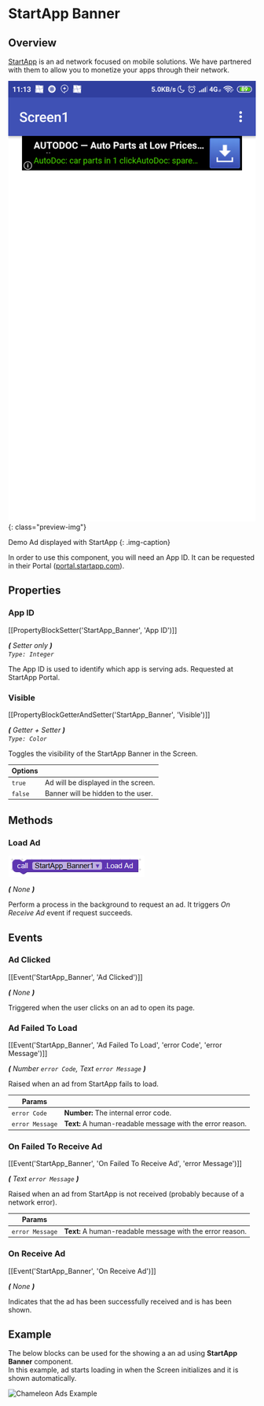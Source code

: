 # StartApp Banner

## Overview

[StartApp](https://www.startapp.com/) is an ad network focused on mobile solutions. We have partnered with them to allow you to monetize your apps through their network.

![Preview of StartApp Banner](/assets/images/components/monetization/start-app-banner/preview.png){: class="preview-img"}

Demo Ad displayed with StartApp
{: .img-caption}

In order to use this component, you will need an App ID. It can be requested in their Portal ([portal.startapp.com](https://portal.startapp.com/#/pub/applications)).

## Properties

### App ID

[[PropertyBlockSetter('StartApp_Banner', 'App ID')]]

_**\(** Setter only **\)**  
`Type: Integer`_

The App ID is used to identify which app is serving ads. Requested at StartApp Portal.

### Visible

[[PropertyBlockGetterAndSetter('StartApp_Banner', 'Visible')]]

_**\(** Getter + Setter **\)**  
`Type: Color`_

Toggles the visibility of the StartApp Banner in the Screen.

Options             | []()
------------------- | ------------
`true`              | Ad will be displayed in the screen.
`false`             | Banner will be hidden to the user.

## Methods

### Load Ad

![Method Load Ad](/assets/images/components/monetization/start-app-banner/m_loadad.png)

_**\(** None **\)**_

Perform a process in the background to request an ad. It triggers _On Receive Ad_ event if request succeeds.

## Events

### Ad Clicked

[[Event('StartApp_Banner', 'Ad Clicked')]]

_**\(**  None  **\)**_

Triggered when the user clicks on an ad to open its page.

### Ad Failed To Load

[[Event('StartApp_Banner', 'Ad Failed To Load', 'error Code', 'error Message')]]

_**\(**  Number `error Code`, Text `error Message`  **\)**_

Raised when an ad from StartApp fails to load.

Params               | []() 
-------------------- | ---------- 
`error Code`         | **Number:** The internal error code.
`error Message`      | **Text:** A human-readable message with the error reason.

### On Failed To Receive Ad

[[Event('StartApp_Banner', 'On Failed To Receive Ad', 'error Message')]]

_**\(**  Text `error Message`  **\)**_

Raised when an ad from StartApp is not received (probably because of a network error).

Params               | []() 
-------------------- | ---------- 
`error Message`      | **Text:** A human-readable message with the error reason.

### On Receive Ad

[[Event('StartApp_Banner', 'On Receive Ad')]]

_**\(**  None  **\)**_

Indicates that the ad has been successfully received and is has been shown.


## Example

The below blocks can be used for the showing a an ad using **StartApp Banner** component.  
In this example, ad starts loading in when the Screen initializes and it is shown automatically.

![Chameleon Ads Example](/assets/images/components/monetization/start-app-baner/example.png)

